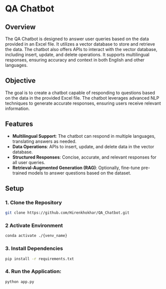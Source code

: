 # QA Chatbot

## Overview

The QA Chatbot is designed to answer user queries based on the data provided in an Excel file. It utilizes a vector database to store and retrieve the data. The chatbot also offers APIs to interact with the vector database, including insert, update, and delete operations. It supports multilingual responses, ensuring accuracy and context in both English and other languages.

## Objective

The goal is to create a chatbot capable of responding to questions based on the data in the provided Excel file. The chatbot leverages advanced NLP techniques to generate accurate responses, ensuring users receive relevant information.

## Features

- **Multilingual Support**: The chatbot can respond in multiple languages, translating answers as needed.
- **Data Operations**: APIs to insert, update, and delete data in the vector database.
- **Structured Responses**: Concise, accurate, and relevant responses for all user queries.
- **Retrieval-Augmented Generation (RAG)**: Optionally, fine-tune pre-trained models to answer questions based on the dataset.

## Setup

### 1. Clone the Repository

``` bash
git clone https://github.com/Hirenkhokhar/QA_Chatbot.git
```
### 2 Activate Environment
```bash
conda activate ./{venv_name}
```
### 3. Install Dependencies
   ```bash
   pip install -r requirements.txt
   ```

### 4. **Run the Application**:

   ```bash
   python app.py
   ```
